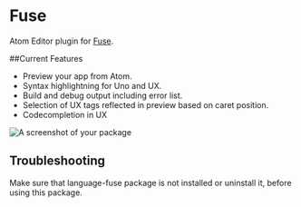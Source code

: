 # Fuse

Atom Editor plugin for [Fuse](https://www.fusetools.com/).

##Current Features
* Preview your app from Atom.
* Syntax highlightning for Uno and UX.
* Build and debug output including error list.
* Selection of UX tags reflected in preview based on caret position.
* Codecompletion in UX

![A screenshot of your package](http://i.imgur.com/pFUfiLe.gif)

## Troubleshooting
Make sure that language-fuse package is not installed or uninstall it, before using
this package.
